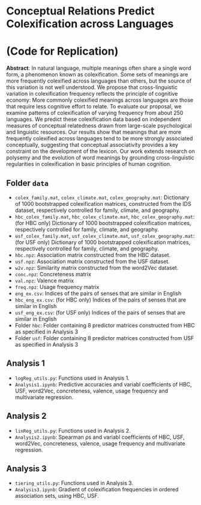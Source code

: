 # Conceptual Relations Predict Colexification across Languages
# (Code for Replication) 

**Abstract**: In natural language, multiple meanings often share a single word form, a phenomenon known as colexification. Some sets of meanings are more frequently colexified across languages than others, but the source of this variation is not well understood. We propose that cross-linguistic variation in colexification frequency reflects the principle of cognitive economy: More commonly colexified meanings across languages are those that require less cognitive effort to relate. To evaluate our proposal, we examine patterns of colexification of varying frequency from about 250 languages. We predict these colexification data based on independent measures of conceptual relatedness drawn from large-scale psychological and linguistic resources. Our results show that meanings that are more frequently colexified across languages tend to be more strongly associated conceptually, suggesting that conceptual associativity provides a key constraint on the development of the lexicon. Our work extends research on polysemy and the evolution of word meanings by grounding cross-linguistic regularities in colexification in basic principles of human cognition.

## Folder `data`
- `colex_family.mat`, `colex_climate.mat`, `colex_geography.mat`: Dictionary of 1000 bootstrapped colexification matrices, constructed from the IDS dataset, respectively controlled for family, climate, and geography. 
- `hbc_colex_family.mat`, `hbc_colex_climate.mat`, `hbc_colex_geography.mat`:(for HBC only) Dictionary of 1000 bootstrapped colexification matrices, respectively controlled for family, climate, and geography. 
- `usf_colex_family.mat`, `usf_colex_climate.mat`, `usf_colex_geography.mat`:(for USF only) Dictionary of 1000 bootstrapped colexification matrices, respectively controlled for family, climate, and geography. 
- `hbc.npz`: Association matrix constructed from the HBC dataset. 
- `usf.npz`: Association matrix constructed from the USF dataset. 
- `w2v.npz`: Similarity matrix constructed from the word2Vec dataset. 
- `conc.npz`: Concreteness matrix
- `val.npz`: Valence matrix 
- `freq.npz`: Usage frequency matrix 
- `eng_ex.csv`: Indices of the pairs of senses that are similar in English
- `hbc_eng_ex.csv`: (for HBC only) Indices of the pairs of senses that are similar in English 
- `usf_eng_ex.csv`: (for USF only) Indices of the pairs of senses that are similar in English 
- Folder `hbc`: Folder containing 8 predictor matrices constructed from HBC as specified in Analysis 3 
- Folder `usf`: Folder containing 8 predictor matrices constructed from USF as specified in Analysis 3 

## Analysis 1
- `logReg_utils.py`: Functions used in Analysis 1. 
- `Analysis1.ipynb`: Predictive accuracies and variabl coefficients of HBC, USF, word2Vec, concreteness, valence, usage frequency and multivariate regression. 

## Analysis 2 
- `linReg_utils.py`: Functions used in Analysis 2. 
- `Analysis2.ipynb`: Spearman ρs and variabl coefficients of HBC, USF, word2Vec, concreteness, valence, usage frequency and multivariate regression. 

## Analysis 3 
- `tiering_utils.py`: Functions used in Analysis 3. 
- `Analysis3.ipynb`: Gradient of colexification frequencies in ordered association sets, using HBC, USF. 

